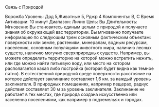 
Связь с Природой

Ворожба
Уровень: Дрд 5,Животные 5, Рджр 4
Компоненты: В, С
Время Активации: 10 минут
Диапазон: Лично
Цель: Вы
Длительность: Мгновенно
Вы становитесь единым целым с природой и получаете знания об окружающей вас территории. Вы мгновенно
получаете информацию по следующим
трем основным фактическим объектам:
поверхности или земле, растениям,
минералам, водным ресурсам, населению, основным популяциям животного
мира, наличию лесных существ, наличию могучих сверхприродных существ.
Например, вы можете определить территорию на которой можно встретить
нежить, или где можно найти питьевую
воду, или место на котором располагается какая либо постройка (которая будет видна как темное пятно).
В естественной природной среде поверхности расстояние на которое действует заклинание составляет 1,6 км.
за каждый уровень заклинателя. В природных помещениях, например пещерах, радиус действия составляет 30 м
за уровень заклинателя. Заклинание не
работает в тех местах, где природа создана искусственно или заселенна поселениями, как например в подземельях и
городах.